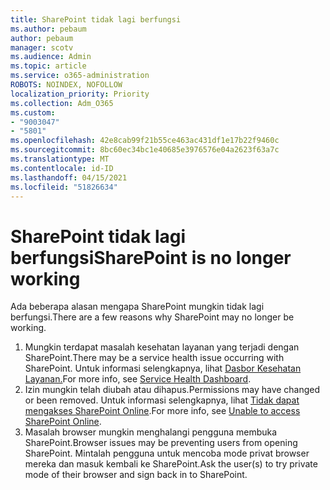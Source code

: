```yaml
---
title: SharePoint tidak lagi berfungsi
ms.author: pebaum
author: pebaum
manager: scotv
ms.audience: Admin
ms.topic: article
ms.service: o365-administration
ROBOTS: NOINDEX, NOFOLLOW
localization_priority: Priority
ms.collection: Adm_O365
ms.custom:
- "9003047"
- "5801"
ms.openlocfilehash: 42e8cab99f21b55ce463ac431df1e17b22f9460c
ms.sourcegitcommit: 8bc60ec34bc1e40685e3976576e04a2623f63a7c
ms.translationtype: MT
ms.contentlocale: id-ID
ms.lasthandoff: 04/15/2021
ms.locfileid: "51826634"
---
```

# <a name="sharepoint-is-no-longer-working"></a><span data-ttu-id="8ba26-102">SharePoint tidak lagi berfungsi</span><span class="sxs-lookup"><span data-stu-id="8ba26-102">SharePoint is no longer working</span></span>

<span data-ttu-id="8ba26-103">Ada beberapa alasan mengapa SharePoint mungkin tidak lagi berfungsi.</span><span class="sxs-lookup"><span data-stu-id="8ba26-103">There are a few reasons why SharePoint may no longer be working.</span></span>

1. <span data-ttu-id="8ba26-104">Mungkin terdapat masalah kesehatan layanan yang terjadi dengan SharePoint.</span><span class="sxs-lookup"><span data-stu-id="8ba26-104">There may be a service health issue occurring with SharePoint.</span></span> <span data-ttu-id="8ba26-105">Untuk informasi selengkapnya, lihat [Dasbor Kesehatan Layanan.](https://admin.microsoft.com/AdminPortal/Home#/servicehealth)</span><span class="sxs-lookup"><span data-stu-id="8ba26-105">For more info, see [Service Health Dashboard](https://admin.microsoft.com/AdminPortal/Home#/servicehealth).</span></span>
2. <span data-ttu-id="8ba26-106">Izin mungkin telah diubah atau dihapus.</span><span class="sxs-lookup"><span data-stu-id="8ba26-106">Permissions may have changed or been removed.</span></span> <span data-ttu-id="8ba26-107">Untuk informasi selengkapnya, lihat [Tidak dapat mengakses SharePoint Online](https://docs.microsoft.com/sharepoint/troubleshoot/sharing-and-permissions/sharepoint-online-inaccessible).</span><span class="sxs-lookup"><span data-stu-id="8ba26-107">For more info, see [Unable to access SharePoint Online](https://docs.microsoft.com/sharepoint/troubleshoot/sharing-and-permissions/sharepoint-online-inaccessible).</span></span>
3. <span data-ttu-id="8ba26-108">Masalah browser mungkin menghalangi pengguna membuka SharePoint.</span><span class="sxs-lookup"><span data-stu-id="8ba26-108">Browser issues may be preventing users from opening SharePoint.</span></span> <span data-ttu-id="8ba26-109">Mintalah pengguna untuk mencoba mode privat browser mereka dan masuk kembali ke SharePoint.</span><span class="sxs-lookup"><span data-stu-id="8ba26-109">Ask the user(s) to try private mode of their browser and sign back in to SharePoint.</span></span>